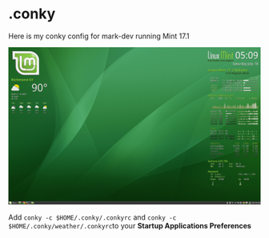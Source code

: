 # .conky

Here is my conky config for mark-dev running Mint 17.1

![screenshot](screenshot.png?raw=true)

Add `conky -c $HOME/.conky/.conkyrc` and `conky -c $HOME/.conky/weather/.conkyrc`to your **Startup Applications Preferences**
